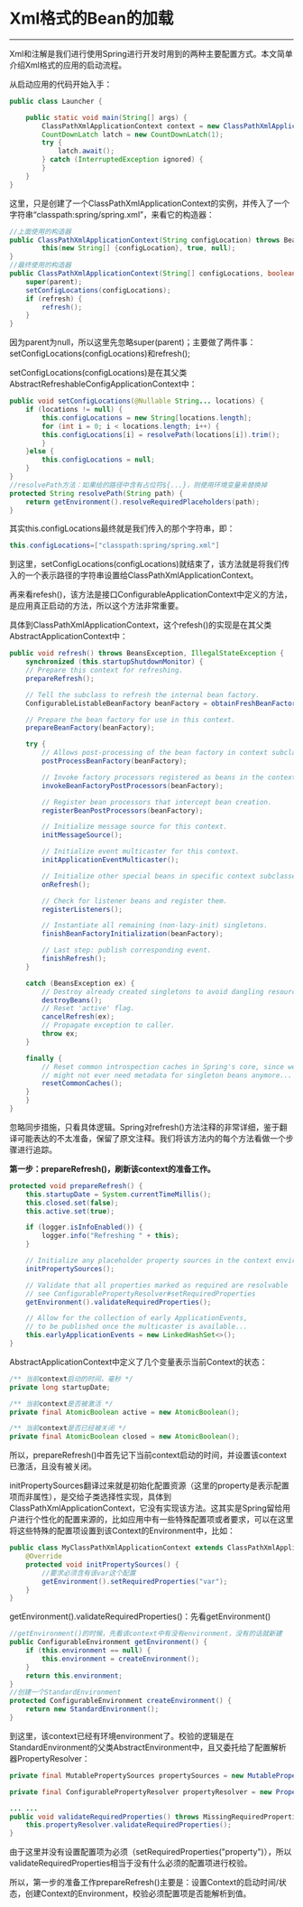 # Xml格式的Bean的加载

---

Xml和注解是我们进行使用Spring进行开发时用到的两种主要配置方式。本文简单介绍Xml格式的应用的启动流程。

从启动应用的代码开始入手：

```java
public class Launcher {

    public static void main(String[] args) {
        ClassPathXmlApplicationContext context = new ClassPathXmlApplicationContext("classpath:spring/spring.xml");
        CountDownLatch latch = new CountDownLatch(1);
        try {
            latch.await();
        } catch (InterruptedException ignored) {
        }
    }
}
```

这里，只是创建了一个ClassPathXmlApplicationContext的实例，并传入了一个字符串“classpath:spring/spring.xml”，来看它的构造器：

```java
//上面使用的构造器
public ClassPathXmlApplicationContext(String configLocation) throws BeansException {
        this(new String[] {configLocation}, true, null);
}
//最终使用的构造器
public ClassPathXmlApplicationContext(String[] configLocations, boolean refresh, @Nullable ApplicationContext parent) throws BeansException {
    super(parent);
    setConfigLocations(configLocations);
    if (refresh) {
        refresh();
    }
}
```

因为parent为null，所以这里先忽略super\(parent\)；主要做了两件事：setConfigLocations\(configLocations\)和refresh\(\);

setConfigLocations\(configLocations\)是在其父类AbstractRefreshableConfigApplicationContext中：

```java
public void setConfigLocations(@Nullable String... locations) {
    if (locations != null) {
        this.configLocations = new String[locations.length];
        for (int i = 0; i < locations.length; i++) {
        this.configLocations[i] = resolvePath(locations[i]).trim();
        }
    }else {
        this.configLocations = null;
    }
}
//resolvePath方法：如果给的路径中含有占位符${...}，则使用环境变量来替换掉
protected String resolvePath(String path) {
    return getEnvironment().resolveRequiredPlaceholders(path);
}
```

其实this.configLocations最终就是我们传入的那个字符串，即：

```java
this.configLocations=["classpath:spring/spring.xml"]
```

到这里，setConfigLocations\(configLocations\)就结束了，该方法就是将我们传入的一个表示路径的字符串设置给ClassPathXmlApplicationContext。

再来看refesh\(\)，该方法是接口ConfigurableApplicationContext中定义的方法，是应用真正启动的方法，所以这个方法非常重要。

具体到ClassPathXmlApplicationContext，这个refesh\(\)的实现是在其父类AbstractApplicationContext中：

```java
public void refresh() throws BeansException, IllegalStateException {
    synchronized (this.startupShutdownMonitor) {
    // Prepare this context for refreshing.
    prepareRefresh();

    // Tell the subclass to refresh the internal bean factory.
    ConfigurableListableBeanFactory beanFactory = obtainFreshBeanFactory();

    // Prepare the bean factory for use in this context.
    prepareBeanFactory(beanFactory);

    try {
        // Allows post-processing of the bean factory in context subclasses.
        postProcessBeanFactory(beanFactory);

        // Invoke factory processors registered as beans in the context.
        invokeBeanFactoryPostProcessors(beanFactory);

        // Register bean processors that intercept bean creation.
        registerBeanPostProcessors(beanFactory);

        // Initialize message source for this context.
        initMessageSource();

        // Initialize event multicaster for this context.
        initApplicationEventMulticaster();

        // Initialize other special beans in specific context subclasses.
        onRefresh();

        // Check for listener beans and register them.
        registerListeners();

        // Instantiate all remaining (non-lazy-init) singletons.
        finishBeanFactoryInitialization(beanFactory);

        // Last step: publish corresponding event.
        finishRefresh();
    }

    catch (BeansException ex) {
        // Destroy already created singletons to avoid dangling resources.
        destroyBeans();
        // Reset 'active' flag.
        cancelRefresh(ex);
        // Propagate exception to caller.
        throw ex;
    }

    finally {
        // Reset common introspection caches in Spring's core, since we
        // might not ever need metadata for singleton beans anymore...
        resetCommonCaches();
    }
    }
}
```

 忽略同步措施，只看具体逻辑。Spring对refresh\(\)方法注释的非常详细，鉴于翻译可能表达的不太准备，保留了原文注释。我们将该方法内的每个方法看做一个步骤进行追踪。

**第一步：prepareRefresh\(\)，刷新该context的准备工作。**

```java
protected void prepareRefresh() {
    this.startupDate = System.currentTimeMillis();
    this.closed.set(false);
    this.active.set(true);

    if (logger.isInfoEnabled()) {
        logger.info("Refreshing " + this);
    }

    // Initialize any placeholder property sources in the context environment
    initPropertySources();

    // Validate that all properties marked as required are resolvable
    // see ConfigurablePropertyResolver#setRequiredProperties
    getEnvironment().validateRequiredProperties();

    // Allow for the collection of early ApplicationEvents,
    // to be published once the multicaster is available...
    this.earlyApplicationEvents = new LinkedHashSet<>();
}
```

AbstractApplicationContext中定义了几个变量表示当前Context的状态：

```java
/** 当前context启动的时间，毫秒 */
private long startupDate;

/** 当前context是否被激活 */
private final AtomicBoolean active = new AtomicBoolean();

/** 当前context是否已经被关闭 */
private final AtomicBoolean closed = new AtomicBoolean();
```

 所以，prepareRefresh\(\)中首先记下当前context启动的时间，并设置该context已激活，且没有被关闭。

initPropertySources翻译过来就是初始化配置资源（这里的property是表示配置项而非属性），是交给子类选择性实现，具体到ClassPathXmlApplicationContext，它没有实现该方法。这其实是Spring留给用户进行个性化的配置来源的，比如应用中有一些特殊配置项或者要求，可以在这里将这些特殊的配置项设置到该Context的Environment中，比如：

```java
public class MyClassPathXmlApplicationContext extends ClassPathXmlApplicationContext {
    @Override
    protected void initPropertySources() {
        //要求必须含有该var这个配置
        getEnvironment().setRequiredProperties("var");
    }
}
```

getEnvironment\(\).validateRequiredProperties\(\)：先看getEnvironment\(\)

```java
//getEnvironment()的时候，先看该context中有没有environment，没有的话就新建
public ConfigurableEnvironment getEnvironment() {
    if (this.environment == null) {
        this.environment = createEnvironment();
    }
    return this.environment;
}
//创建一个StandardEnvironment
protected ConfigurableEnvironment createEnvironment() {
    return new StandardEnvironment();
}
```

到这里，该context已经有环境environment了。校验的逻辑是在StandardEnvironment的父类AbstractEnvironment中，且又委托给了配置解析器PropertyResolver：

```java
private final MutablePropertySources propertySources = new MutablePropertySources(this.logger);

private final ConfigurablePropertyResolver propertyResolver = new PropertySourcesPropertyResolver(this.propertySources);

... ... 
public void validateRequiredProperties() throws MissingRequiredPropertiesException {
    this.propertyResolver.validateRequiredProperties();
}
```

由于这里并没有设置配置项为必须（setRequiredProperties\("property"\)），所以validateRequiredProperties相当于没有什么必须的配置项进行校验。

所以，第一步的准备工作prepareRefresh\(\)主要是：设置Context的启动时间/状态，创建Context的Environment，校验必须配置项是否能解析到值。



 

